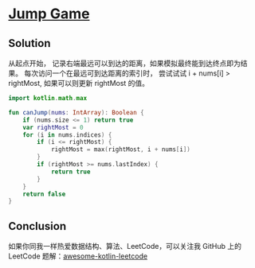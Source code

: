 # [Jump Game][title]

## Solution
从起点开始， 记录右端最远可以到达的距离，如果模拟最终能到达终点即为结果。
每次访问一个在最远可到达距离的索引时， 尝试试试 i + nums[i] > rightMost, 如果可以则更新 rightMost 的值。

```kotlin
import kotlin.math.max

fun canJump(nums: IntArray): Boolean {
    if (nums.size <= 1) return true
    var rightMost = 0
    for (i in nums.indices) {
        if (i <= rightMost) {
            rightMost = max(rightMost, i + nums[i])
        }
        if (rightMost >= nums.lastIndex) {
            return true
        }
    }
    return false
}

```

## Conclusion

如果你同我一样热爱数据结构、算法、LeetCode，可以关注我 GitHub 上的 LeetCode 题解：[awesome-kotlin-leetcode][akl]



[title]: https://leetcode.cn/problems/jump-game/description/?envType=study-plan-v2&envId=top-interview-150
[akl]: https://github.com/NightXlt/awesome-kotlin-leetcode
